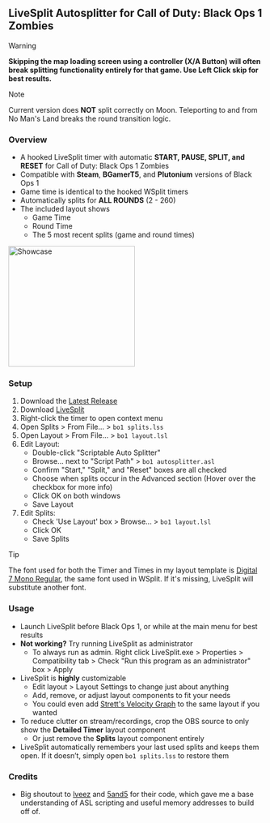 ## LiveSplit Autosplitter for Call of Duty: Black Ops 1 Zombies 

> [!WARNING]  
> **Skipping the map loading screen using a controller (X/A Button) will often break splitting functionality entirely for that game. Use Left Click skip for best results.**

> [!NOTE]  
> Current version does **NOT** split correctly on Moon. Teleporting to and from No Man's Land breaks the round transition logic.

### Overview
- A hooked LiveSplit timer with automatic **START, PAUSE, SPLIT, and RESET** for Call of Duty: Black Ops 1 Zombies
- Compatible with **Steam**, **BGamerT5**, and **Plutonium** versions of Black Ops 1
- Game time is identical to the hooked WSplit timers
- Automatically splits for **ALL ROUNDS** (2 - 260)
- The included layout shows
    - Game Time
    - Round Time
    - The 5 most recent splits (game and round times)

<img width="250" height="238" alt="Showcase" src="https://github.com/user-attachments/assets/367225c5-1130-4807-a662-e213ebc8bb41" />

### Setup
1. Download the [Latest Release](https://github.com/mrpotatosanta/bo1-zombies-autosplitter/releases/latest)
2. Download [LiveSplit](https://livesplit.org/)
3. Right-click the timer to open context menu
4. Open Splits > From File... > `bo1 splits.lss`
5. Open Layout > From File... > `bo1 layout.lsl`
6. Edit Layout:
   - Double-click "Scriptable Auto Splitter"
   - Browse... next to "Script Path" > `bo1 autosplitter.asl`
   - Confirm "Start," "Split," and "Reset" boxes are all checked
   - Choose when splits occur in the Advanced section (Hover over the checkbox for more info)
   - Click OK on both windows
   - Save Layout
7. Edit Splits:
   - Check 'Use Layout' box > Browse... > `bo1 layout.lsl`
   - Click OK
   - Save Splits

> [!TIP]  
> The font used for both the Timer and Times in my layout template is [Digital 7 Mono Regular](https://www.dafont.com/digital-7.font), the same font used in WSplit. If it's missing, LiveSplit will substitute another font.

### Usage
- Launch LiveSplit before Black Ops 1, or while at the main menu for best results
- **Not working?** Try running LiveSplit as administrator
  - To always run as admin. Right click LiveSplit.exe > Properties > Compatibility tab > Check "Run this program as an administrator" box > Apply
- LiveSplit is **highly** customizable
  - Edit layout > Layout Settings to change just about anything
  - Add, remove, or adjust layout components to fit your needs
  - You could even add [Strett's Velocity Graph](https://github.com/strett/LiveSplit-Velocity-Graph-For-BO1-BO2-WAW-MW2) to the same layout if you wanted
- To reduce clutter on stream/recordings, crop the OBS source to only show the **Detailed Timer** layout component
  - Or just remove the **Splits** layout component entirely
- LiveSplit automatically remembers your last used splits and keeps them open. If it doesn’t, simply open `bo1 splits.lss` to restore them

### Credits
- Big shoutout to [lveez](https://github.com/lveez/bo1-timers) and [5and5](https://github.com/5and5/LiveSplitAutoSplitterForBlackOpsZombies) for their code, which gave me a base understanding of ASL scripting and useful memory addresses to build off of.
